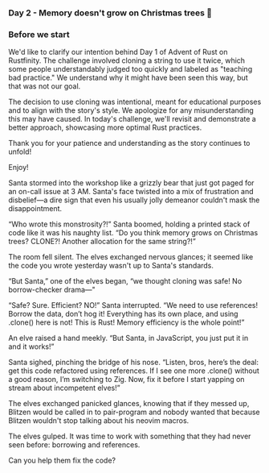 ### Day 2 - Memory doesn't grow on Christmas trees 🎄

### Before we start

We'd like to clarify our intention behind Day 1 of Advent of Rust on Rustfinity. The challenge involved cloning a string to use it twice, which some people understandably judged too quickly and labeled as "teaching bad practice." We understand why it might have been seen this way, but that was not our goal.

The decision to use cloning was intentional, meant for educational purposes and to align with the story's style. We apologize for any misunderstanding this may have caused. In today's challenge, we'll revisit and demonstrate a better approach, showcasing more optimal Rust practices.

Thank you for your patience and understanding as the story continues to unfold!

Enjoy!

Santa stormed into the workshop like a grizzly bear that just got paged for an on-call issue at 3 AM. Santa's face twisted into a mix of frustration and disbelief—a dire sign that even his usually jolly demeanor couldn't mask the disappointment.

“Who wrote this monstrosity?!” Santa boomed, holding a printed stack of code like it was his naughty list. “Do you think memory grows on Christmas trees? CLONE?! Another allocation for the same string?!”

The room fell silent. The elves exchanged nervous glances; it seemed like the code you wrote yesterday wasn't up to Santa's standards.

“But Santa,” one of the elves began, “we thought cloning was safe! No borrow-checker drama—"

“Safe? Sure. Efficient? NO!” Santa interrupted. “We need to use references! Borrow the data, don’t hog it! Everything has its own place, and using .clone() here is not! This is Rust! Memory efficiency is the whole point!”

An elve raised a hand meekly. “But Santa, in JavaScript, you just put it in and it works!”

Santa sighed, pinching the bridge of his nose. “Listen, bros, here’s the deal: get this code refactored using references. If I see one more .clone() without a good reason, I’m switching to Zig. Now, fix it before I start yapping on stream about incompetent elves!”

The elves exchanged panicked glances, knowing that if they messed up, Blitzen would be called in to pair-program and nobody wanted that because Blitzen wouldn't stop talking about his neovim macros.

The elves gulped. It was time to work with something that they had never seen before: borrowing and references.

Can you help them fix the code?
